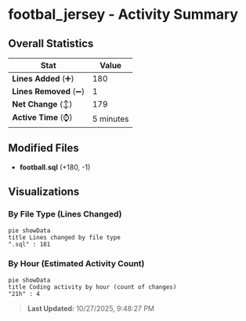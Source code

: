 # footbal_jersey - Activity Summary 

## Overall Statistics

| Stat                   | Value                                                             |
| ---------------------- | ----------------------------------------------------------------- |
| **Lines Added** (➕)   | 180                                          |
| **Lines Removed** (➖) | 1                                        |
| **Net Change** (↕)    | 179                |
| **Active Time** (⌚)   | 5 minutes |


## Modified Files
- **football.sql** (+180, -1)

## Visualizations

### By File Type (Lines Changed)

```mermaid
pie showData
title Lines changed by file type
".sql" : 181
```

### By Hour (Estimated Activity Count)

```mermaid
pie showData
title Coding activity by hour (count of changes)
"21h" : 4
```


> **Last Updated:** 10/27/2025, 9:48:27 PM